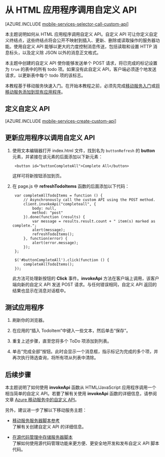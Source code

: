 <properties 
	pageTitle="从 HTML 客户端调用自定义 API - 移动服务" 
	description="了解如何定义自定义 API，然后从使用 Azure 移动服务的 HTML 应用程序调用它。" 
	services="mobile-services" 
	documentationCenter="" 
	authors="bureado"  
	manager="dwrede" 
	editor=""/>

<tags 
	ms.service="mobile-services" 
	ms.date="06/04/2015" 
	wacn.date="07/25/2015"/>

#  从 HTML 应用程序调用自定义 API

[AZURE.INCLUDE [mobile-services-selector-call-custom-api](../includes/mobile-services-selector-call-custom-api.md)]

本主题说明如何从 HTML 应用程序调用自定义 API。自定义 API 可让你定义自定义终结点，这些终结点将会公开不映射到插入、更新、删除或读取操作的服务器功能。使用自定义 API 能够以更大的力度控制消息传送，包括读取和设置 HTTP 消息标头，以及定义除 JSON 以外的消息正文格式。

本主题中创建的自定义 API 使你能够发送单个 POST 请求，将已完成的标记设置为 `true` 的表中的所有 todo 项。如果没有此自定义 API，客户端必须逐个地发送请求，以更新表中每个 todo 项的该标志。

本教程基于移动服务快速入门。在开始本教程之前，必须先完成[移动服务入门]或[将移动服务添加到现有应用程序]。

##  <a name="define-custom-api"></a>定义自定义 API

[AZURE.INCLUDE [mobile-services-create-custom-api](../includes/mobile-services-create-custom-api.md)]

## <a name="update-app"></a>更新应用程序以调用自定义 API

1. 使用文本编辑器打开 index.html 文件，找到名为 `buttonRefresh` 的 **button** 元素，并紧接在该元素的后面添加以下新元素： 

		<button id="buttonCompleteAll">Complete All</button> 

	这样可将新按钮添加到页。

2. 在 page.js 中 **refreshTodoItems** 函数的后面添加以下代码：

		var completeAllTodoItems = function () {
			// Asynchronously call the custom API using the POST method.
			client.invokeApi("completeall", {
				body: null,
				method: "post"
			}).done(function (results) {
				var message = results.result.count + " item(s) marked as complete.";
				alert(message);
				refreshTodoItems();
			}, function(error) {
				alert(error.message);
			});
		};

		$('#buttonCompleteAll').click(function () {
			completeAllTodoItems();
		});

	此方法可处理新按钮的 **Click** 事件。**invokeApi** 方法在客户端上调用，该客户端向新的自定义 API 发送 POST 请求。与任何错误相同，自定义 API 返回的结果也显示在消息对话框中。

##  <a name="test-app"></a>测试应用程序

1. 刷新你的浏览器。

2. 在应用的“插入 TodoItem”中键入一些文本，然后单击“保存”。

3. 重复上述步骤，直至您将多个 ToDo 项添加到列表。

4. 单击“完成全部”按钮。此时会显示一个消息框，指示标记为完成的多个项，并再次执行筛选查询，将所有项从列表中清除。

##  后续步骤

本主题说明了如何使用 **invokeApi** 函数从 HTML/JavaScript 应用程序调用一个相当简单的自定义 API。若要了解有关使用 **invokeApi** 函数的详细信息，请参阅文章 [Azure 移动服务中的自定义 API](http://blogs.msdn.com/b/carlosfigueira/archive/2013/06/19/custom-api-in-azure-mobile-services-client-sdks.aspx)。

另外，建议进一步了解以下移动服务主题：

* [移动服务服务器脚本参考]<br/>了解有关创建自定义 API 的详细信息。

* [在源代码管理中存储服务器脚本]<br/>了解如何使用源代码管理功能来更方便、更安全地开发和发布自定义 API 脚本代码。

<!-- Anchors. -->

[Define the custom API]: #define-custom-api
[Update the app to call the custom API]: #update-app
[Test the app]: #test-app
[Next Steps]: #next-steps

<!-- URLs. -->

[移动服务服务器脚本参考]: /documentation/articles/mobile-services-how-to-use-server-scripts/
[移动服务入门]: /documentation/articles/mobile-services-html-get-started
[将移动服务添加到现有应用程序]: /documentation/articles/mobile-services-html-get-started-data
[在源代码管理中存储服务器脚本]: /documentation/articles/mobile-services-store-scripts-source-control

<!---HONumber=HO63-->